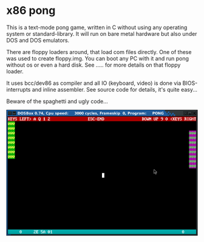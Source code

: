 # x86 pong

This is a text-mode pong game, written in C without using any operating system
or standard-library. 
It will run on bare metal hardware but also under DOS and DOS emulators.

There are floppy loaders around, that load com files directly. One of these was
used to create floppy.img. You can boot any PC with it and run pong without
os or even a hard disk.
See ..... for more details on that floppy loader.

It uses bcc/dev86 as compiler and all IO (keyboard, video) is done via
BIOS-interrupts and inline assembler. See source code for details, it's
quite easy...

Beware of the spaghetti and ugly code...

![ScreenShot](https://raw.githubusercontent.com/spacerace/x86-pong/master/screenshot.png)



